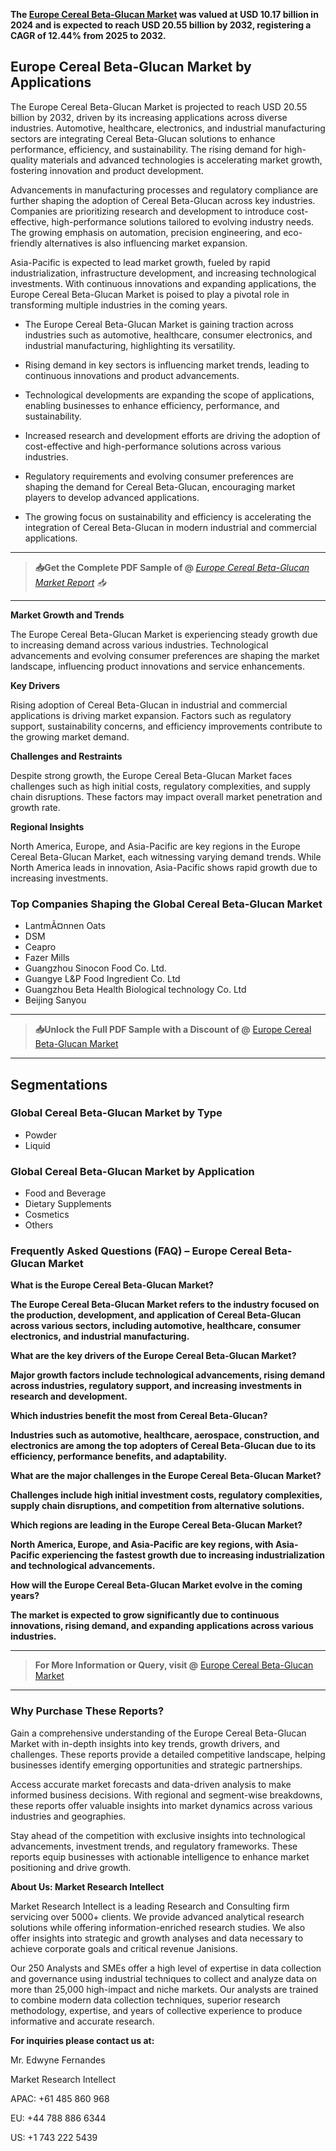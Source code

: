 <p><strong>The <a href="https://www.marketresearchintellect.com/download-sample/?rid=935168&amp;utm_source=Pulse-April-Europe&amp;utm_medium=852">Europe Cereal Beta-Glucan Market</a> was valued at USD 10.17 billion in 2024 and is expected to reach USD 20.55 billion by 2032, registering a CAGR of 12.44% from 2025 to 2032.</strong></p><h2>Europe Cereal Beta-Glucan Market by Applications&nbsp;</h2><p><p>The Europe Cereal Beta-Glucan Market is projected to reach USD 20.55 billion by 2032, driven by its increasing applications across diverse industries. Automotive, healthcare, electronics, and industrial manufacturing sectors are integrating Cereal Beta-Glucan solutions to enhance performance, efficiency, and sustainability. The rising demand for high-quality materials and advanced technologies is accelerating market growth, fostering innovation and product development.</p><p>Advancements in manufacturing processes and regulatory compliance are further shaping the adoption of Cereal Beta-Glucan across key industries. Companies are prioritizing research and development to introduce cost-effective, high-performance solutions tailored to evolving industry needs. The growing emphasis on automation, precision engineering, and eco-friendly alternatives is also influencing market expansion.</p><p>Asia-Pacific is expected to lead market growth, fueled by rapid industrialization, infrastructure development, and increasing technological investments. With continuous innovations and expanding applications, the Europe Cereal Beta-Glucan Market is poised to play a pivotal role in transforming multiple industries in the coming years.</p></p><ul><li><p>The Europe Cereal Beta-Glucan Market is gaining traction across industries such as automotive, healthcare, consumer electronics, and industrial manufacturing, highlighting its versatility.</p></li><li><p>Rising demand in key sectors is influencing market trends, leading to continuous innovations and product advancements.</p></li><li><p>Technological developments are expanding the scope of applications, enabling businesses to enhance efficiency, performance, and sustainability.</p></li><li><p>Increased research and development efforts are driving the adoption of cost-effective and high-performance solutions across various industries.</p></li><li><p>Regulatory requirements and evolving consumer preferences are shaping the demand for Cereal Beta-Glucan, encouraging market players to develop advanced applications.</p></li><li><p>The growing focus on sustainability and efficiency is accelerating the integration of Cereal Beta-Glucan in modern industrial and commercial applications.</p></li></ul><hr /><blockquote><p><strong><span class="font-[700]">📥Get the Complete PDF Sample of @ </span></strong><em><span class="font-[700]"><a href="https://www.marketresearchintellect.com/download-sample/?rid=935168&amp;utm_source=Pulse-April-Europe&amp;utm_medium=852" target="_blank" data-tracking-control-name="article-ssr-frontend-pulse_little-text-block" data-tracking-will-navigate="" data-test-link="">Europe Cereal Beta-Glucan Market Report</a>&nbsp;📥</span></em></p></blockquote><hr /><p class="" data-start="77" data-end="360"><strong data-start="77" data-end="105">Market Growth and Trends</strong></p><p class="" data-start="77" data-end="360">The Europe Cereal Beta-Glucan Market is experiencing steady growth due to increasing demand across various industries. Technological advancements and evolving consumer preferences are shaping the market landscape, influencing product innovations and service enhancements.</p><p class="" data-start="362" data-end="606"><strong data-start="362" data-end="377">Key Drivers</strong></p><p class="" data-start="362" data-end="606">Rising adoption of Cereal Beta-Glucan in industrial and commercial applications is driving market expansion. Factors such as regulatory support, sustainability concerns, and efficiency improvements contribute to the growing market demand.</p><p class="" data-start="608" data-end="849"><strong data-start="608" data-end="637">Challenges and Restraints</strong></p><p class="" data-start="608" data-end="849">Despite strong growth, the Europe Cereal Beta-Glucan Market faces challenges such as high initial costs, regulatory complexities, and supply chain disruptions. These factors may impact overall market penetration and growth rate.</p><p class="" data-start="851" data-end="1095"><strong data-start="851" data-end="872">Regional Insights</strong></p><p class="" data-start="851" data-end="1095">North America, Europe, and Asia-Pacific are key regions in the Europe Cereal Beta-Glucan Market, each witnessing varying demand trends. While North America leads in innovation, Asia-Pacific shows rapid growth due to increasing investments.</p><p><h3>Top Companies Shaping the Global Cereal Beta-Glucan Market </h3><ul><li>LantmÃ¤nnen Oats</li><li>DSM</li><li>Ceapro</li><li>Fazer Mills</li><li>Guangzhou Sinocon Food Co. Ltd.</li><li>Guangye L&P Food Ingredient Co. Ltd</li><li>Guangzhou Beta Health Biological technology Co. Ltd</li><li>Beijing Sanyou</li></ul></p><hr /><blockquote><p><strong>📥Unlock the Full PDF Sample with a Discount of @</strong> <a href="https://www.marketresearchintellect.com/ask-for-discount/?rid=935168&amp;utm_source=Pulse-April-Europe&amp;utm_medium=852">Europe Cereal Beta-Glucan Market</a></p></blockquote><hr /><p><h2>Segmentations</h2><h3>Global Cereal Beta-Glucan Market by Type</h3><ul><li>Powder</li><li>Liquid</li></ul><h3>Global Cereal Beta-Glucan Market by Application</h3><ul><li>Food and Beverage</li><li>Dietary Supplements</li><li>Cosmetics</li><li>Others</li></ul></p><h3><strong>Frequently Asked Questions (FAQ) &ndash; Europe Cereal Beta-Glucan Market</strong></h3><p><strong>What is the Europe Cereal Beta-Glucan Market?</strong></p><p><strong>The Europe Cereal Beta-Glucan Market refers to the industry focused on the production, development, and application of Cereal Beta-Glucan across various sectors, including automotive, healthcare, consumer electronics, and industrial manufacturing.</strong></p><p><strong>What are the key drivers of the Europe Cereal Beta-Glucan Market?</strong></p><p><strong>Major growth factors include technological advancements, rising demand across industries, regulatory support, and increasing investments in research and development.</strong></p><p><strong>Which industries benefit the most from Cereal Beta-Glucan?</strong></p><p><strong>Industries such as automotive, healthcare, aerospace, construction, and electronics are among the top adopters of Cereal Beta-Glucan due to its efficiency, performance benefits, and adaptability.</strong></p><p><strong>What are the major challenges in the Europe Cereal Beta-Glucan Market?</strong></p><p><strong>Challenges include high initial investment costs, regulatory complexities, supply chain disruptions, and competition from alternative solutions.</strong></p><p><strong>Which regions are leading in the Europe Cereal Beta-Glucan Market?</strong></p><p><strong>North America, Europe, and Asia-Pacific are key regions, with Asia-Pacific experiencing the fastest growth due to increasing industrialization and technological advancements.</strong></p><p><strong>How will the Europe Cereal Beta-Glucan Market evolve in the coming years?</strong></p><p><strong>The market is expected to grow significantly due to continuous innovations, rising demand, and expanding applications across various industries.</strong></p><hr /><blockquote><p><span class="font-[700]"><strong>For More Information or Query, visit&nbsp;@</strong>&nbsp;</span><span class="font-[700]"><a href="https://www.marketresearchintellect.com/product/global-cereal-beta-glucan-market/?utm_source=Linkedin&utm_medium=852" target="_blank" data-tracking-control-name="article-ssr-frontend-pulse_little-text-block" data-tracking-will-navigate="" data-test-link="">Europe Cereal Beta-Glucan Market</a></span></p></blockquote><hr /><h3><strong data-start="0" data-end="31">Why Purchase These Reports?</strong></h3><p class="" data-start="35" data-end="297">Gain a comprehensive understanding of the Europe Cereal Beta-Glucan Market with in-depth insights into key trends, growth drivers, and challenges. These reports provide a detailed competitive landscape, helping businesses identify emerging opportunities and strategic partnerships.</p><p class="" data-start="299" data-end="540">Access accurate market forecasts and data-driven analysis to make informed business decisions. With regional and segment-wise breakdowns, these reports offer valuable insights into market dynamics across various industries and geographies.</p><p class="" data-start="542" data-end="784">Stay ahead of the competition with exclusive insights into technological advancements, investment trends, and regulatory frameworks. These reports equip businesses with actionable intelligence to enhance market positioning and drive growth.</p><p><strong><span class="font-[700]">About Us: Market Research Intellect</span></strong></p><p><span class="">Market Research Intellect is a leading Research and Consulting firm servicing over 5000+ clients. We provide advanced analytical research solutions while offering information-enriched research studies.&nbsp;</span>We also offer insights into strategic and growth analyses and data necessary to achieve corporate goals and critical revenue Janisions.</p><p><span class="">Our 250 Analysts and SMEs offer a high level of expertise in data collection and governance using industrial techniques to collect and analyze data on more than 25,000 high-impact and niche markets. Our analysts are trained to combine modern data collection techniques, superior research methodology, expertise, and years of collective experience to produce informative and accurate research.</span></p><p><strong>For inquiries please contact us at:</strong></p><p>Mr. Edwyne Fernandes</p><p>Market Research Intellect</p><p>APAC: +61 485 860 968</p><p>EU: +44 788 886 6344</p><p>US: +1 743 222 5439</p>